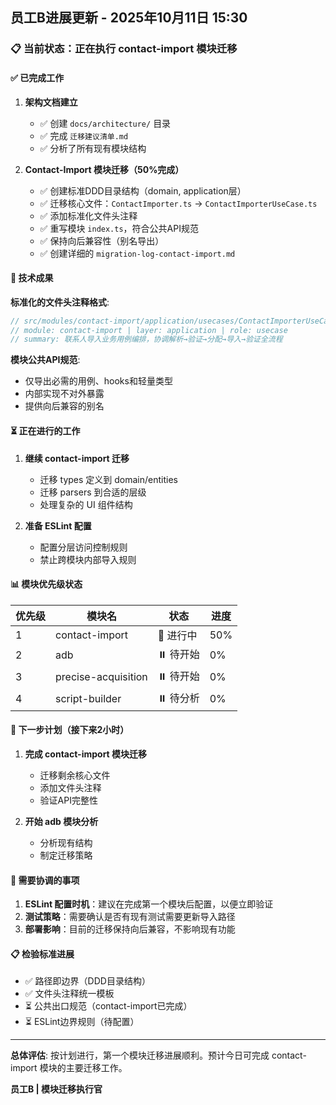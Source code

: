 ## 员工B进展更新 - 2025年10月11日 15:30

### 📋 当前状态：正在执行 contact-import 模块迁移

#### ✅ 已完成工作

1. **架构文档建立**
   - ✅ 创建 `docs/architecture/` 目录
   - ✅ 完成 `迁移建议清单.md`
   - ✅ 分析了所有现有模块结构

2. **Contact-Import 模块迁移（50%完成）**
   - ✅ 创建标准DDD目录结构（domain, application层）
   - ✅ 迁移核心文件：`ContactImporter.ts` → `ContactImporterUseCase.ts`
   - ✅ 添加标准化文件头注释
   - ✅ 重写模块 `index.ts`，符合公共API规范
   - ✅ 保持向后兼容性（别名导出）
   - ✅ 创建详细的 `migration-log-contact-import.md`

#### 🔧 技术成果

**标准化的文件头注释格式**:
```typescript
// src/modules/contact-import/application/usecases/ContactImporterUseCase.ts
// module: contact-import | layer: application | role: usecase
// summary: 联系人导入业务用例编排，协调解析→验证→分配→导入→验证全流程
```

**模块公共API规范**:
- 仅导出必需的用例、hooks和轻量类型
- 内部实现不对外暴露
- 提供向后兼容的别名

#### ⏳ 正在进行的工作

1. **继续 contact-import 迁移**
   - 迁移 types 定义到 domain/entities
   - 迁移 parsers 到合适的层级
   - 处理复杂的 UI 组件结构

2. **准备 ESLint 配置**
   - 配置分层访问控制规则
   - 禁止跨模块内部导入规则

#### 📊 模块优先级状态

| 优先级 | 模块名 | 状态 | 进度 |
|--------|---------|------|------|
| 1 | contact-import | 🔄 进行中 | 50% |
| 2 | adb | ⏸️ 待开始 | 0% |
| 3 | precise-acquisition | ⏸️ 待开始 | 0% |
| 4 | script-builder | ⏸️ 待分析 | 0% |

#### 🎯 下一步计划（接下来2小时）

1. **完成 contact-import 模块迁移**
   - 迁移剩余核心文件
   - 添加文件头注释
   - 验证API完整性

2. **开始 adb 模块分析**
   - 分析现有结构
   - 制定迁移策略

#### 💬 需要协调的事项

1. **ESLint 配置时机**：建议在完成第一个模块后配置，以便立即验证
2. **测试策略**：需要确认是否有现有测试需要更新导入路径
3. **部署影响**：目前的迁移保持向后兼容，不影响现有功能

#### 📋 检验标准进展

- ✅ 路径即边界（DDD目录结构）
- ✅ 文件头注释统一模板
- ⏳ 公共出口规范（contact-import已完成）
- ⏳ ESLint边界规则（待配置）

---

**总体评估**: 按计划进行，第一个模块迁移进展顺利。预计今日可完成 contact-import 模块的主要迁移工作。

**员工B | 模块迁移执行官**